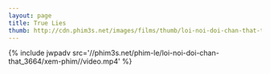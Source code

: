 ```yaml
---
layout: page
title: True Lies
thumb: http://cdn.phim3s.net/images/films/thumb/loi-noi-doi-chan-that-true-lies-1994.jpg
---
```

{% include jwpadv src='//phim3s.net/phim-le/loi-noi-doi-chan-that_3664/xem-phim//video.mp4' %}